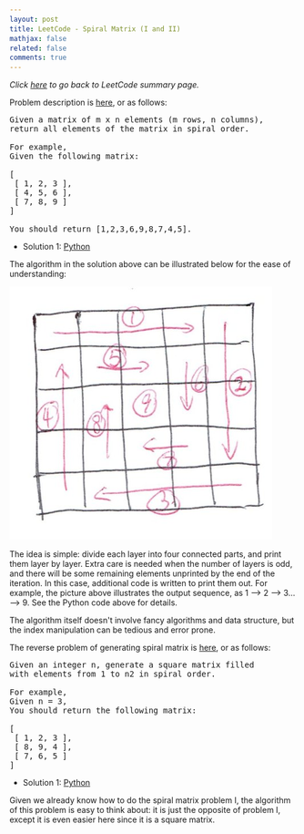 ```yaml
---
layout: post
title: LeetCode - Spiral Matrix (I and II)
mathjax: false
related: false
comments: true
---
```


_Click [here](./index.html) to go back to LeetCode summary page._

Problem description is [here](https://oj.leetcode.com/problems/spiral-matrix/), or as follows: 

<pre>
Given a matrix of m x n elements (m rows, n columns), 
return all elements of the matrix in spiral order.

For example,
Given the following matrix:

[
 [ 1, 2, 3 ],
 [ 4, 5, 6 ],
 [ 7, 8, 9 ]
]

You should return [1,2,3,6,9,8,7,4,5]. 
</pre>

* Solution 1: [Python](https://github.com/lijunhw/leetcode_practice/blob/master/spiral_matrix_medium/Solution1.py)

The algorithm in the solution above can be illustrated below for the ease of understanding:

![spiral matrix](../../assets/files/wiki/img26_spiral_matrix_step_by_step.jpg)

The idea is simple: divide each layer into four connected parts, and print them layer by layer. Extra care is needed when the number of layers is odd, and there will be some remaining elements unprinted by the end of the iteration. In this case, additional code is written to print them out. For example, the picture above illustrates the output sequence, as 1 --> 2 --> 3... --> 9. See the Python code above for details. 

The algorithm itself doesn't involve fancy algorithms and data structure, but the index manipulation can be tedious and error prone. 

The reverse problem of generating spiral matrix is [here](https://oj.leetcode.com/problems/spiral-matrix-ii/), or as follows:

<pre>
Given an integer n, generate a square matrix filled 
with elements from 1 to n2 in spiral order.

For example,
Given n = 3,
You should return the following matrix:

[
 [ 1, 2, 3 ],
 [ 8, 9, 4 ],
 [ 7, 6, 5 ]
]
</pre>

* Solution 1: [Python](https://github.com/lijunhw/leetcode_practice/blob/master/spiral_matrix_II_medium/Solution1.py)

Given we already know how to do the spiral matrix problem I, the algorithm of this problem is easy to think about: it is just the opposite of problem I, except it is even easier here since it is a square matrix. 
